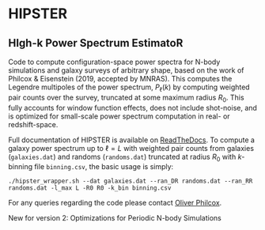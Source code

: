 # HIPSTER

## HIgh-k Power Spectrum EstimatoR

Code to compute configuration-space power spectra for N-body simulations and galaxy surveys of arbitrary shape, based on the work of Philcox & Eisenstein (2019, accepted by MNRAS). This computes the Legendre multipoles of the power spectrum, $P_\ell(k)$ by computing weighted pair counts over the survey, truncated at some maximum radius $R_0$. This fully accounts for window function effects, does not include shot-noise, and is optimized for small-scale power spectrum computation in real- or redshift-space.

Full documentation of HIPSTER is available on [ReadTheDocs](https://HIPSTER.readthedocs.io). To compute a galaxy power spectrum up to $\ell=L$ with weighted pair counts from galaxies (``galaxies.dat``) and randoms (``randoms.dat``) truncated at radius $R_0$ with $k$-binning file ``binning.csv``, the basic usage is simply:

    ./hipster_wrapper.sh --dat galaxies.dat --ran_DR randoms.dat --ran_RR randoms.dat -l_max L -R0 R0 -k_bin binning.csv

For any queries regarding the code please contact [Oliver Philcox](mailto:ohep2@alumni.cam.ac.uk).

New for version 2: Optimizations for Periodic N-body Simulations
